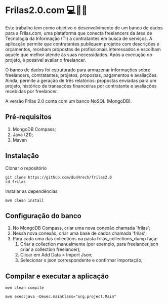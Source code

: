 # Frilas2.0.com 💻🤝💸

Este trabalho tem como objetivo o desenvolvimento de um banco de dados para a Frilas.com, uma plataforma que conecta freelancers da área de Tecnologia da Informação (TI) a contratantes em busca de serviços. A aplicação permite que contratantes publiquem projetos com descrições e orçamentos, recebam propostas de profissionais interessados e escolham aquele que melhor atende às suas necessidades. Após a execução do projeto, é possível avaliar o freelancer.

O banco de dados foi estruturado para armazenar informações sobre freelancers, contratantes, projetos, propostas, pagamentos e avaliações. Ainda, permite a geração de três relatórios: propostas enviadas para um projeto, histórico de transações financeiras por contratante e avaliações recebidas por freelancer.

A versão Frilas 2.0 conta com um banco NoSQL (MongoDB).

## Pré-requisitos

1. MongoDB Compass; 
2. Java (21);
3. Maven

## Instalação

Clonar o repositório
```
git clone https://github.com/dud4rech/frilas2.0
cd frilas
```
Instalar as dependências
```
mvn clean install
```

## Configuração do banco

1. No MongoDB Compass, criar uma nova conexão chamada 'frilas';
2. Nessa nova conexão, criar uma base de dados chamada 'frilas';
3. Para cada uma das collections na pasta frilas_collections_dump faça:
   1. Criar a collection manualmente (por exemplo, para freelancer.json criar a collection freelancer);
   2. Clicar em Add Data > Import Json;
   3. Selecionar o json correspondente e confirmar importação;
   
## Compilar e executar a aplicação
```
mvn clean compile
```

```
mvn exec:java -Dexec.mainClass="org.project.Main"
```